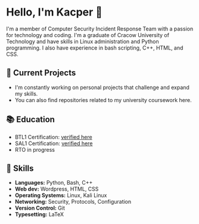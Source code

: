 # Hello, I'm Kacper 👋

I'm a member of Computer Security Incident Response Team with a passion for technology and coding. I'm a graduate of Cracow University of Technology and have skills in Linux administration and Python programming. I also have experience in bash scripting, C++, HTML, and CSS.

## 🔭 Current Projects

- I'm constantly working on personal projects that challenge and expand my skills.
- You can also find repositories related to my university coursework here.

## 📚 Education
- BTL1 Certification: [verified here](https://www.credly.com/badges/f1e6c3fc-0e79-4f62-9c6a-56b97afad9ef)
- SAL1 Certification: [verified here](https://www.credly.com/badges/2f1b67bb-0fb7-4a53-9c84-dd64abc2ec0b/public_url)
- RTO in progress

## 🌱 Skills

- **Languages:** Python, Bash, C++
- **Web dev:** Wordpress, HTML, CSS
- **Operating Systems:** Linux, Kali Linux
- **Networking:** Security, Protocols, Configuration
- **Version Control:** Git
- **Typesetting:** LaTeX
